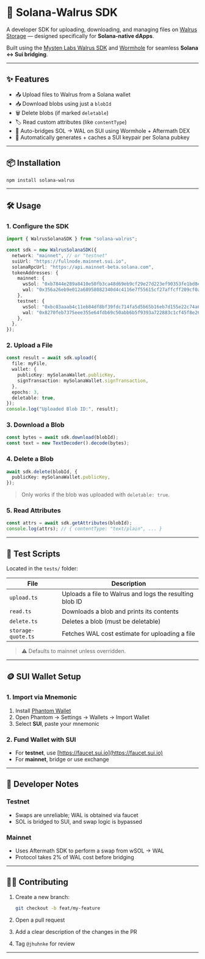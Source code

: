 # 🐘 Solana-Walrus SDK

A developer SDK for uploading, downloading, and managing files on [Walrus Storage](https://mystenlabs.com/projects/walrus) — designed specifically for **Solana-native dApps**.

Built using the [Mysten Labs Walrus SDK](https://sdk.mystenlabs.com/walrus) and [Wormhole](https://wormhole.com) for seamless **Solana ↔ Sui bridging**.

---

## ✨ Features

- 📤 Upload files to Walrus from a Solana wallet  
- 📥 Download blobs using just a `blobId`  
- 🗑️ Delete blobs (if marked `deletable`)  
- 🏷️ Read custom attributes (like `contentType`)  
- 🔁 Auto-bridges SOL → WAL on SUI using Wormhole + Aftermath DEX  
- 🔐 Automatically generates + caches a SUI keypair per Solana pubkey  

---

## 📦 Installation

```bash
npm install solana-walrus
```

---

## 🛠 Usage

### 1. Configure the SDK

```ts
import { WalrusSolanaSDK } from "solana-walrus";

const sdk = new WalrusSolanaSDK({
  network: "mainnet", // or "testnet"
  suiUrl: "https://fullnode.mainnet.sui.io",
  solanaRpcUrl: "https://api.mainnet-beta.solana.com",
  tokenAddresses: {
    mainnet: {
      wsSol: "0xb7844e289a8410e50fb3ca48d69eb9cf29e27d223ef90353fe1bd8e27ff8f3f8::coin::COIN",
      wal: "0x356a26eb9e012a68958082340d4c4116e7f55615cf27affcff209cf0ae544f59::wal::WAL",
    },
    testnet: {
      wsSol: "0xbc03aaab4c11eb84df8bf39fdc714fa5d5b65b16eb7d155e22c74a68c8d4e17f::coin::COIN",
      wal: "0x8270feb7375eee355e64fdb69c50abb6b5f9393a722883c1cf45f8e26048810a::wal::WAL",
    },
  },
});
```

### 2. Upload a File

```ts
const result = await sdk.upload({
  file: myFile,
  wallet: {
    publicKey: mySolanaWallet.publicKey,
    signTransaction: mySolanaWallet.signTransaction,
  },
  epochs: 3,
  deletable: true,
});
console.log("Uploaded Blob ID:", result);
```

### 3. Download a Blob

```ts
const bytes = await sdk.download(blobId);
const text = new TextDecoder().decode(bytes);
```

### 4. Delete a Blob

```ts
await sdk.delete(blobId, {
  publicKey: mySolanaWallet.publicKey,
});
```

> Only works if the blob was uploaded with `deletable: true`.

### 5. Read Attributes

```ts
const attrs = await sdk.getAttributes(blobId);
console.log(attrs); // { contentType: "text/plain", ... }
```

---

## 🧪 Test Scripts

Located in the `tests/` folder:

| File              | Description                                                   |
|-------------------|---------------------------------------------------------------|
| `upload.ts`       | Uploads a file to Walrus and logs the resulting blob ID       |
| `read.ts`         | Downloads a blob and prints its contents                      |
| `delete.ts`       | Deletes a blob (must be deletable)                            |
| `storage-quote.ts`| Fetches WAL cost estimate for uploading a file                |

> ⚠️ Defaults to mainnet unless overridden.

---

## 🪙 SUI Wallet Setup

### 1. Import via Mnemonic

1. Install [Phantom Wallet](https://phantom.app)
2. Open Phantom → Settings → Wallets → Import Wallet
3. Select **SUI**, paste your mnemonic

### 2. Fund Wallet with SUI

- For **testnet**, use [https://faucet.sui.io](https://faucet.sui.io)
- For **mainnet**, bridge or use exchange

---

## 🧠 Developer Notes

### Testnet

- Swaps are unreliable; WAL is obtained via faucet
- SOL is bridged to SUI, and swap logic is bypassed

### Mainnet

- Uses Aftermath SDK to perform a swap from wSOL → WAL
- Protocol takes 2% of WAL cost before bridging

---

## 🧑‍💻 Contributing

1. Create a new branch:
   ```bash
   git checkout -b feat/my-feature
   ```

2. Open a pull request

3. Add a clear description of the changes in the PR

4. Tag `@jhuhnke` for review

---
